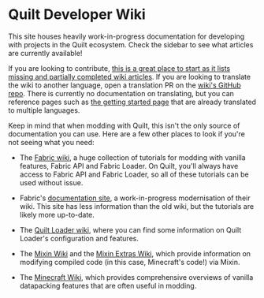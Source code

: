 # Quilt Developer Wiki

This site houses heavily work-in-progress documentation for developing with projects in the Quilt ecosystem.
Check the sidebar to see what articles are currently available!

If you are looking to contribute, [this is a great place to start as it lists missing and partially completed wiki articles](https://github.com/QuiltMC/developer-wiki/issues/69).
If you are looking to translate the wiki to another language, open a translation PR on the [wiki's GitHub repo](https://github.com/QuiltMC/developer-wiki/). There is currently no documentation on translating, but you can reference pages such as [the getting started page](https://github.com/QuiltMC/developer-wiki/tree/main/wiki/introduction/getting-started) that are already translated to multiple languages.

Keep in mind that when modding with Quilt, this isn't the only source of documentation you can use.
Here are a few other places to look if you're not seeing what you need:

- The [Fabric wiki](https://fabricmc.net/wiki/tutorial:start), a huge collection of tutorials for modding with vanilla features, Fabric API and Fabric Loader.
  On Quilt, you'll always have access to Fabric API and Fabric Loader, so all of these tutorials can be used without issue.

- Fabric's [documentation site](https://docs.fabricmc.net/develop/), a work-in-progress modernisation of their wiki.
  This site has less information than the old wiki, but the tutorials are likely more up-to-date.

- The [Quilt Loader wiki](https://github.com/QuiltMC/quilt-loader/wiki), where you can find some information on Quilt Loader's configuration and features.

- The [Mixin Wiki](https://github.com/SpongePowered/Mixin/wiki) and the [Mixin Extras Wiki](https://github.com/LlamaLad7/MixinExtras/wiki), which provide information on modifying compiled code (in this case, Minecraft's code!) via Mixin.

- The [Minecraft Wiki](https://minecraft.wiki/), which provides comprehensive overviews of vanilla datapacking features that are often useful in modding.
